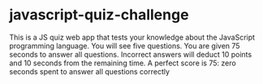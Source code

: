 # javascript-quiz-challenge

This is a JS quiz web app that tests your knowledge about the JavaScript programming language. You will see five questions. You are given 75 seconds to answer all questions. Incorrect answers will deduct 10 points and 10 seconds from the remaining time. A perfect score is 75: zero seconds spent to answer all questions correctly

